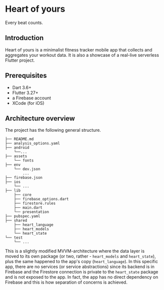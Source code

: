 # Heart of yours

Every beat counts.

## Introduction

Heart of yours is a minimalist fitness tracker mobile app that collects and aggregates your workout data. It is also a
showcase of a real-live serverless Flutter project.

## Prerequisites

- Dart 3.6+
- Flutter 3.27+
- a Firebase account
- XCode (for iOS)

## Architecture overview

The project has the following general structure.

```
├── README.md
├── analysis_options.yaml
├── android
    └──...
├── assets
    └── fonts
├── env
    └── dev.json
        ...
├── firebase.json
├── ios
    └── ...
├── lib
    ├── core
    ├── firebase_options.dart
    ├── firestore.rules
    ├── main.dart
    └── presentation
├── pubspec.yaml
├── shared
    ├── heart_language
    ├── heart_models
    └── heart_state
└── test
    └── ...
```

This is a slightly modified MVVM-architecture where the data layer is moved to its own package (or two, rather -
`heart_models` and `heart_state`), plus the same happened to the app's copy (`heart_language`). In this specific app,
there are no services (or service abstractions) since its backend is in Firebase and the Firestore connection is private
to the `heart_state` package and is not exposed to the app. In fact, the app has no direct dependency on Firebase and
this is how separation of concerns is achieved.
